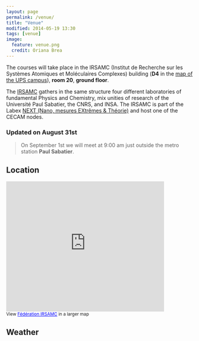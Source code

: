 ```yaml
---
layout: page
permalink: /venue/
title: "Venue"
modified: 2014-05-19 13:30
tags: [venue]
image:
  feature: venue.png
  credit: Oriana Brea
---
```


The courses will take place in the IRSAMC (Institut de Recherche sur les Systèmes Atomiques et Moléculaires
Complexes) building  (**D4** in the [map of the UPS campus](http://www.univ-tlse3.fr/servlet/com.univ.collaboratif.utils.LectureFichiergw?CODE_FICHIER=1244539309739&ID_FICHE=74499)), **room 20**, **ground floor**.

The [IRSAMC](http://www.irsamc.ups-tlse.fr/?lang=fr) gathers in the same
structure four different laboratories of fundamental Physics and Chemistry, mix
unities of research of the Université Paul Sabatier, the CNRS, and INSA. The
IRSAMC is part of the Labex [NEXT  (Nano, mesures EXtrêmes
& Théorie)](http://www.next-toulouse.fr/) and host one of the CECAM nodes.


### Updated on August 31st
> On September 1st we will meet at 9:00 am just outside  the metro station **Paul Sabatier**.


## Location

<iframe width="425" height="350" frameborder="0" scrolling="no" marginheight="0" marginwidth="0" src="https://www.google.com/maps/ms?msa=0&amp;msid=210868628437757651036.0004fc4c67db81ebe0442&amp;hl=en&amp;ie=UTF8&amp;t=m&amp;ll=43.560296,1.467844&amp;spn=0,0&amp;output=embed"></iframe><br /><small>View <a href="https://www.google.com/maps/ms?msa=0&amp;msid=210868628437757651036.0004fc4c67db81ebe0442&amp;hl=en&amp;ie=UTF8&amp;t=m&amp;ll=43.560296,1.467844&amp;spn=0,0&amp;source=embed" style="color:#0000FF;text-align:left">Fédération IRSAMC</a> in a larger map</small>

## Weather

<script type="text/javascript" src="http://voap.weather.com/weather/oap/FRXX0099?template=GENXH&par=3000000007&unit=1&key=twciweatherwidget"></script>
